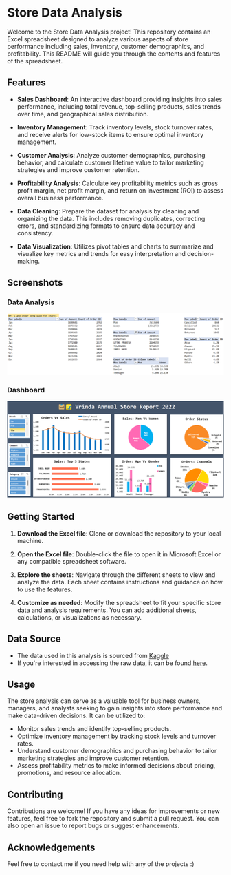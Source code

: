 # Store Data Analysis

Welcome to the Store Data Analysis project! This repository contains an Excel spreadsheet designed to analyze various aspects of store performance including sales, inventory, customer demographics, and profitability. This README will guide you through the contents and features of the spreadsheet.

## Features
- **Sales Dashboard**: An interactive dashboard providing insights into sales performance, including total revenue, top-selling products, sales trends over time, and geographical sales distribution.
  
- **Inventory Management**: Track inventory levels, stock turnover rates, and receive alerts for low-stock items to ensure optimal inventory management.
  
- **Customer Analysis**: Analyze customer demographics, purchasing behavior, and calculate customer lifetime value to tailor marketing strategies and improve customer retention.
  
- **Profitability Analysis**: Calculate key profitability metrics such as gross profit margin, net profit margin, and return on investment (ROI) to assess overall business performance.
  
- **Data Cleaning**: Prepare the dataset for analysis by cleaning and organizing the data. This includes removing duplicates, correcting errors, and standardizing formats to ensure data accuracy and consistency.
  
- **Data Visualization**: Utilizes pivot tables and charts to summarize and visualize key metrics and trends for easy interpretation and decision-making.

## Screenshots
### Data Analysis
![Data Analysis](https://github.com/kunal9960/Store_Data_Analysis/blob/main/Data%20Analysis.png)

### Dashboard
![Dashboard](https://github.com/kunal9960/Store_Data_Analysis/blob/main/Dashboard.png)

## Getting Started
1. **Download the Excel file**: Clone or download the repository to your local machine.
   
2. **Open the Excel file**: Double-click the file to open it in Microsoft Excel or any compatible spreadsheet software.
   
3. **Explore the sheets**: Navigate through the different sheets to view and analyze the data. Each sheet contains instructions and guidance on how to use the features.
   
4. **Customize as needed**: Modify the spreadsheet to fit your specific store data and analysis requirements. You can add additional sheets, calculations, or visualizations as necessary.

## Data Source
- The data used in this analysis is sourced from [Kaggle](https://www.kaggle.com/)
- If you're interested in accessing the raw data, it can be found [here](https://docs.google.com/spreadsheets/d/1N_Aa45UnkPmnwGqNr6oTzvUhb5TKlitM/edit#gid=1081836936).

## Usage
The store analysis can serve as a valuable tool for business owners, managers, and analysts seeking to gain insights into store performance and make data-driven decisions. It can be utilized to:
- Monitor sales trends and identify top-selling products.
- Optimize inventory management by tracking stock levels and turnover rates.
- Understand customer demographics and purchasing behavior to tailor marketing strategies and improve customer retention.
- Assess profitability metrics to make informed decisions about pricing, promotions, and resource allocation.

## Contributing
Contributions are welcome! If you have any ideas for improvements or new features, feel free to fork the repository and submit a pull request. You can also open an issue to report bugs or suggest enhancements.

## Acknowledgements
Feel free to contact me if you need help with any of the projects :)
